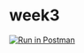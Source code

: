 # week3

[![Run in Postman](https://run.pstmn.io/button.svg)](https://app.getpostman.com/run-collection/a0eb57d468470f8e2a95#?env%5BHW1%5D=W10=)
